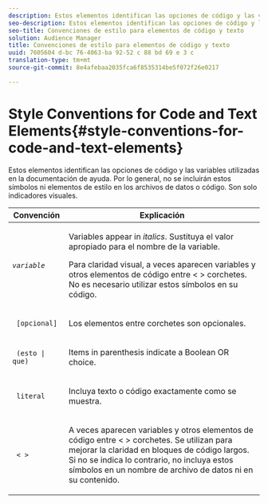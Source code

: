```yaml
---
description: Estos elementos identifican las opciones de código y las variables utilizadas en la documentación de ayuda. Por lo general, no se incluirán estos símbolos ni elementos de estilo en los archivos de datos o código. Son solo indicadores visuales.
seo-description: Estos elementos identifican las opciones de código y las variables utilizadas en la documentación de ayuda. Por lo general, no se incluirán estos símbolos ni elementos de estilo en los archivos de datos o código. Son solo indicadores visuales.
seo-title: Convenciones de estilo para elementos de código y texto
solution: Audience Manager
title: Convenciones de estilo para elementos de código y texto
uuid: 7605604 d-bc 76-4063-ba 92-52 c 88 bd 69 e 3 c
translation-type: tm+mt
source-git-commit: 8e4afebaa2035fca6f8535314be5f072f26e0217

---
```



# Style Conventions for Code and Text Elements{#style-conventions-for-code-and-text-elements}

Estos elementos identifican las opciones de código y las variables utilizadas en la documentación de ayuda. Por lo general, no se incluirán estos símbolos ni elementos de estilo en los archivos de datos o código. Son solo indicadores visuales.

<table id="table_EBEF9490D90041BD8B7ABE3AF1AF35B6"> 
 <thead> 
  <tr> 
   <th colname="col1" class="entry"> Convención </th> 
   <th colname="col2" class="entry"> Explicación </th> 
  </tr> 
 </thead>
 <tbody> 
  <tr> 
   <td colname="col1"> <p> <code><i>variable</i></code> </p> </td> 
   <td colname="col2"> <p>Variables appear in <i>italics</i>. Sustituya el valor apropiado para el nombre de la variable. </p> <p>Para claridad visual, a veces aparecen variables y otros elementos de código entre &lt; &gt; corchetes. No es necesario utilizar estos símbolos en su código. </p> </td> 
  </tr> 
  <tr> 
   <td colname="col1"> <p> <code> [opcional]</code> </p> </td> 
   <td colname="col2"> <p>Los elementos entre corchetes son opcionales. </p> </td> 
  </tr> 
  <tr> 
   <td colname="col1"> <p> <code> (esto | que) </code> </p> </td> 
   <td colname="col2"> <p>Items in parenthesis indicate a Boolean <span class="wintitle"> OR</span> choice. </p> </td> 
  </tr> 
  <tr> 
   <td colname="col1"> <p> <code> literal</code> </p> </td> 
   <td colname="col2"> <p>Incluya texto o código exactamente como se muestra. </p> </td> 
  </tr> 
  <tr> 
   <td colname="col1"> <p> <code> &lt; &gt;</code> </p> </td> 
   <td colname="col2"> <p>A veces aparecen variables y otros elementos de código entre &lt; &gt; corchetes. Se utilizan para mejorar la claridad en bloques de código largos. Si no se indica lo contrario, no incluya estos símbolos en un nombre de archivo de datos ni en su contenido. </p> </td> 
  </tr> 
 </tbody> 
</table>

